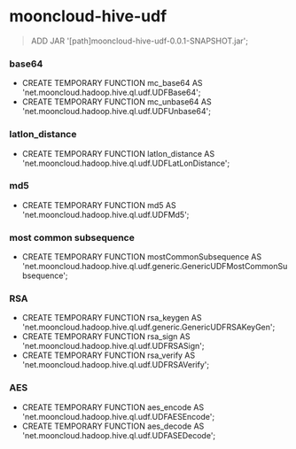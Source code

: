 # mooncloud-hive-udf
> ADD JAR '[path]mooncloud-hive-udf-0.0.1-SNAPSHOT.jar';

### base64
* CREATE TEMPORARY FUNCTION mc_base64 AS 'net.mooncloud.hadoop.hive.ql.udf.UDFBase64';
* CREATE TEMPORARY FUNCTION mc_unbase64 AS 'net.mooncloud.hadoop.hive.ql.udf.UDFUnbase64';

### latlon_distance
* CREATE TEMPORARY FUNCTION latlon_distance AS 'net.mooncloud.hadoop.hive.ql.udf.UDFLatLonDistance';

### md5
* CREATE TEMPORARY FUNCTION md5 AS 'net.mooncloud.hadoop.hive.ql.udf.UDFMd5';

### most common subsequence
* CREATE TEMPORARY FUNCTION mostCommonSubsequence AS 'net.mooncloud.hadoop.hive.ql.udf.generic.GenericUDFMostCommonSubsequence';

### RSA
* CREATE TEMPORARY FUNCTION rsa_keygen AS 'net.mooncloud.hadoop.hive.ql.udf.generic.GenericUDFRSAKeyGen';
* CREATE TEMPORARY FUNCTION rsa_sign AS 'net.mooncloud.hadoop.hive.ql.udf.UDFRSASign';
* CREATE TEMPORARY FUNCTION rsa_verify AS 'net.mooncloud.hadoop.hive.ql.udf.UDFRSAVerify';

### AES
* CREATE TEMPORARY FUNCTION aes_encode AS 'net.mooncloud.hadoop.hive.ql.udf.UDFAESEncode';
* CREATE TEMPORARY FUNCTION aes_decode AS 'net.mooncloud.hadoop.hive.ql.udf.UDFASEDecode';